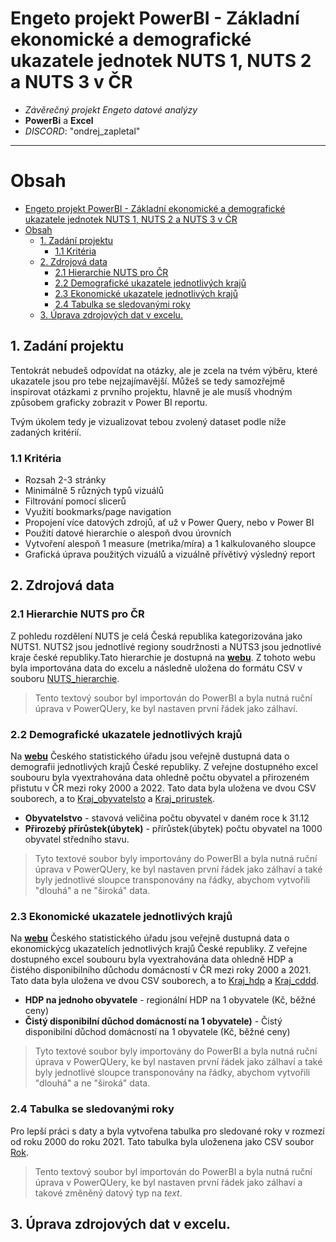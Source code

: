 # Engeto projekt PowerBI - Základní ekonomické a demografické ukazatele jednotek NUTS 1, NUTS 2 a NUTS 3 v ČR

- *Závěrečný projekt Engeto datové analýzy*
- **PowerBi** a **Excel**
- *DISCORD*: "ondrej_zapletal"
---


 # Obsah
- [Engeto projekt PowerBI - Základní ekonomické a demografické ukazatele jednotek NUTS 1, NUTS 2 a NUTS 3 v ČR](#engeto-projekt-powerbi---základní-ekonomické-a-demografické-ukazatele-jednotek-nuts-1-nuts-2-a-nuts-3-v-čr)
- [Obsah](#obsah)
  - [1. Zadání projektu](#1-zadání-projektu)
    - [1.1 Kritéria](#11-kritéria)
  - [2. Zdrojová data](#2-zdrojová-data)
    - [2.1 Hierarchie NUTS pro ČR](#21-hierarchie-nuts-pro-čr)
    - [2.2 Demografické ukazatele jednotlivých krajů](#22-demografické-ukazatele-jednotlivých-krajů)
    - [2.3 Ekonomické ukazatele jednotlivých krajů](#23-ekonomické-ukazatele-jednotlivých-krajů)
    - [2.4 Tabulka se sledovanými roky](#24-tabulka-se-sledovanými-roky)
  - [3. Úprava zdrojových dat v excelu.](#3-úprava-zdrojových-dat-v-excelu)
		
  
## 1. Zadání projektu
Tentokrát nebudeš odpovídat na otázky, ale je zcela na tvém výběru, které ukazatele jsou pro tebe nejzajímavější.
Můžeš se tedy samozřejmě inspirovat otázkami z prvního projektu, hlavně je ale musíš vhodným způsobem graficky zobrazit v Power BI reportu.

Tvým úkolem tedy je vizualizovat tebou zvolený dataset podle níže zadaných kritérií.

### 1.1 Kritéria
- Rozsah 2-3 stránky
- Minimálně 5 různých typů vizuálů
- Filtrování pomocí slicerů
- Využití bookmarks/page navigation
- Propojení více datových zdrojů, ať už v Power Query, nebo v Power BI
- Použití datové hierarchie o alespoň dvou úrovních
- Vytvoření alespoň 1 measure (metrika/míra) a 1 kalkulovaného sloupce
- Grafická úprava použitých vizuálů a vizuálně přívětivý výsledný report
## 2. Zdrojová data
### 2.1 Hierarchie NUTS pro ČR
Z pohledu rozdělení NUTS je celá Česká republika kategorizována jako NUTS1. NUTS2 jsou jednotlivé regiony soudržnosti a NUTS3 jsou jednotlivé kraje české republiky.Tato hierarchie je dostupná na [**webu**](https://portal.uur.cz/spravni-usporadani-cr-organy-uzemniho-planovani/nuts.asp). Z tohoto webu byla importována data do excelu a následně uložena do formátu CSV v souboru [NUTS_hierarchie](https://github.com/OndrejZapletal99/Power_BI_engeto_project/blob/main/NUTS_hierarchie.csv).
>Tento textový soubor byl importován do PowerBI a byla nutná ruční úprava v PowerQUery, ke byl nastaven první řádek jako zálhaví.
### 2.2 Demografické ukazatele jednotlivých krajů
Na [**webu**](https://view.officeapps.live.com/op/view.aspx?src=https%3A%2F%2Fwww.czso.cz%2Fstaticke%2Fgapminder%2Fporovnani_kraju_vse%2FXLS%2Fukazatele_kraje_demogr.xlsx&wdOrigin=BROWSELINK) Českého statistického úřadu jsou veřejně dustupná data o demografii jednotlivých krajů České republiky. Z veřejne dostupného excel soubouru byla vyextrahována data ohledně počtu obyvatel a přirozeném přistutu v ČR mezi roky 2000 a 2022. Tato data byla uložena ve dvou CSV souborech, a to [Kraj_obyvatelsto](https://github.com/OndrejZapletal99/Power_BI_engeto_project/blob/main/Kraj_obyvatelstvo.csv) a [Kraj_prirustek](https://github.com/OndrejZapletal99/Power_BI_engeto_project/blob/main/Kraj_prirustek.csv).
- **Obyvatelstvo** - stavová veličina počtu obyvatel v daném roce k 31.12
- **Přirozebý přírůstek(úbytek)** - přírůstek(úbytek) počtu obyvatel na 1000 obyvatel středního stavu.
>Tyto textové soubor byly importovány do PowerBI a byla nutná ruční úprava v PowerQUery, ke byl nastaven první řádek jako zálhaví a také byly jednotlivé sloupce transponovány na řádky, abychom vytvořili "dlouhá" a ne "široká" data.
### 2.3 Ekonomické ukazatele jednotlivých krajů
Na [**webu**](https://view.officeapps.live.com/op/view.aspx?src=https%3A%2F%2Fwww.czso.cz%2Fstaticke%2Fgapminder%2Fporovnani_kraju_vse%2FXLS%2Fukazatele_kraje_ekon.xlsx&wdOrigin=BROWSELINK) Českého statistického úřadu jsou veřejně dustupná data o ekonomickýcg ukazatelích jednotlivých krajů České republiky. Z veřejne dostupného excel soubouru byla vyextrahována data ohledně HDP a čistého disponibilního důchodu domácností v ČR mezi roky 2000 a 2021. Tato data byla uložena ve dvou CSV souborech, a to [Kraj_hdp](https://github.com/OndrejZapletal99/Power_BI_engeto_project/blob/main/Kraj_HDP.csv) a [Kraj_cddd](https://github.com/OndrejZapletal99/Power_BI_engeto_project/blob/main/Kraj_cddd.csv).
- **HDP na jednoho obyvatele** - regionální HDP na 1 obyvatele (Kč, běžné ceny)
- **Čistý disponibilní důchod domácností na 1 obyvatele)** - Čistý disponibilní důchod domácností na 1 obyvatele (Kč, běžné ceny)
>Tyto textové soubor byly importovány do PowerBI a byla nutná ruční úprava v PowerQUery, ke byl nastaven první řádek jako zálhaví a také byly jednotlivé sloupce transponovány na řádky, abychom vytvořili "dlouhá" a ne "široká" data.
### 2.4 Tabulka se sledovanými roky
Pro lepší práci s daty a byla vytvořena tabulka pro sledované roky v rozmezí od roku 2000 do roku 2021. Tato tabulka byla uloženena jako CSV soubor [Rok]().
>Tento textový soubor byl importován do PowerBI a byla nutná ruční úprava v PowerQUery, ke byl nastaven první řádek jako zálhaví a takové změněný datový typ na *text*.
## 3. Úprava zdrojových dat v excelu.